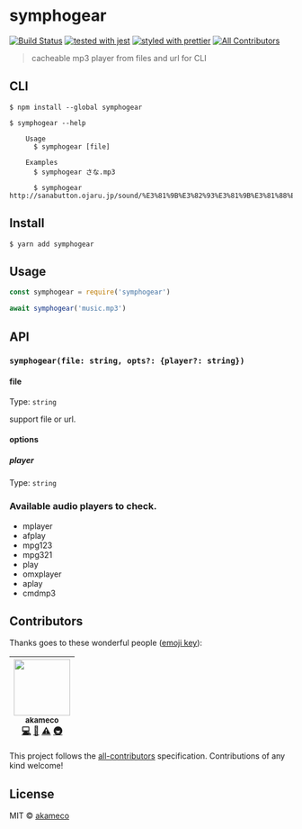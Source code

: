 # symphogear

[![Build Status](https://travis-ci.org/akameco/symphogear.svg?branch=master)](https://travis-ci.org/akameco/symphogear)
[![tested with jest](https://img.shields.io/badge/tested_with-jest-99424f.svg)](https://github.com/facebook/jest)
[![styled with prettier](https://img.shields.io/badge/styled_with-prettier-ff69b4.svg)](https://github.com/prettier/prettier)
[![All Contributors](https://img.shields.io/badge/all_contributors-1-orange.svg?style=flat-square)](#contributors)

> cacheable mp3 player from files and url for CLI

## CLI

```
$ npm install --global symphogear
```

```
$ symphogear --help

	Usage
	  $ symphogear [file]

	Examples
	  $ symphogear さな.mp3

	  $ symphogear http://sanabutton.ojaru.jp/sound/%E3%81%9B%E3%82%93%E3%81%9B%E3%81%88%E3%81%A8%E3%81%AA%E3%81%84%E3%81%97%E3%82%87%E3%81%B0%E3%81%AA%E3%81%97/%E3%81%A4%E3%81%8E%E3%81%A4%E3%81%8E%E3%81%A4%E3%83%BC%E3%81%8E06.mp3
```

## Install

```
$ yarn add symphogear
```

## Usage

```js
const symphogear = require('symphogear')

await symphogear('music.mp3')
```

## API

### `symphogear(file: string, opts?: {player?: string})`

#### file

Type: `string`

support file or url.

#### options

##### player

Type: `string`<br>

### Available audio players to check.

- mplayer
- afplay
- mpg123
- mpg321
- play
- omxplayer
- aplay
- cmdmp3

## Contributors

Thanks goes to these wonderful people ([emoji key](https://github.com/kentcdodds/all-contributors#emoji-key)):

<!-- ALL-CONTRIBUTORS-LIST:START - Do not remove or modify this section -->
<!-- prettier-ignore -->
| [<img src="https://avatars2.githubusercontent.com/u/4002137?v=4" width="100px;"/><br /><sub>akameco</sub>](http://akameco.github.io)<br />[💻](https://github.com/akameco/symphogear/commits?author=akameco "Code") [📖](https://github.com/akameco/symphogear/commits?author=akameco "Documentation") [⚠️](https://github.com/akameco/symphogear/commits?author=akameco "Tests") [🚇](#infra-akameco "Infrastructure (Hosting, Build-Tools, etc)") |
| :---: |

<!-- ALL-CONTRIBUTORS-LIST:END -->

This project follows the [all-contributors](https://github.com/kentcdodds/all-contributors) specification. Contributions of any kind welcome!

## License

MIT © [akameco](http://akameco.github.io)
